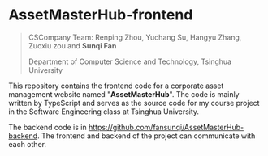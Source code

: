 # AssetMasterHub-frontend

> CSCompany Team: Renping Zhou, Yuchang Su, Hangyu Zhang, Zuoxiu zou and **Sunqi Fan**
>
> Department of Computer Science and Technology, Tsinghua University

This repository contains the frontend code for a corporate asset management website named "**AssetMasterHub**". The code is mainly written by TypeScript and serves as the source code for my course project in the Software Engineering class at Tsinghua University.

The backend code is in https://github.com/fansunqi/AssetMasterHub-backend. The frontend and backend of the project can communicate with each other.